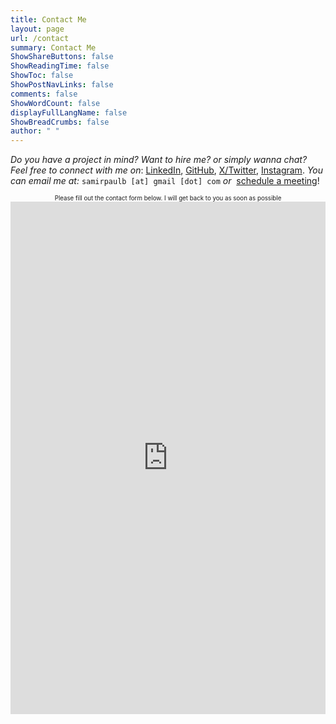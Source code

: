 ```yaml
---
title: Contact Me
layout: page
url: /contact
summary: Contact Me
ShowShareButtons: false
ShowReadingTime: false
ShowToc: false
ShowPostNavLinks: false
comments: false
ShowWordCount: false
displayFullLangName: false
ShowBreadCrumbs: false
author: " "
---
```


*Do you have a project in mind? Want to hire me? or simply wanna chat? Feel free to connect with me on*:&nbsp;<a href="https://www.linkedin.com/in/SamirPaul" target="_blank">LinkedIn</a>,&nbsp;<a href="https://github.com/SamirPaulb" target="_blank">GitHub</a>,&nbsp;<a href="https://twitter.com/SamirPaulb" target="_blank">X/Twitter</a>,&nbsp;<a href="https://instagram.com/SamirPaulb" target="_blank">Instagram</a>. *You can email me at:*&nbsp;```samirpaulb [at] gmail [dot] com``` *or*&nbsp;&nbsp;<a href="" onclick="Calendly.initPopupWidget({url: 'https://calendly.com/samirpaulb/meet?hide_gdpr_banner=1'});return false;">schedule a meeting</a>!

<p align="center">
<sub><sup>Please fill out the contact form below. I will get back to you as soon as possible</sup></sub>

<iframe src="https://docs.google.com/forms/d/e/1FAIpQLSfGcMMU8znqdQIasXOZp0huyxZ9Y5x0YoSr2BQY0AACS_dXKg/viewform?embedded=true"
			title="Contact form"
			frameborder="0"
			marginheight="0"
			marginwidth="0"
			width="100%"
			height="820px"
			scrolling="no"
			loading="lazy">
  			Loading…
</iframe>
</p>

<!-- Calendly link widget begin -->
<link loading="lazy" href="https://assets.calendly.com/assets/external/widget.css" rel="stylesheet">
<script defer loading="lazy" src="https://assets.calendly.com/assets/external/widget.js" type="text/javascript" async></script>
<!-- Calendly link widget end -->